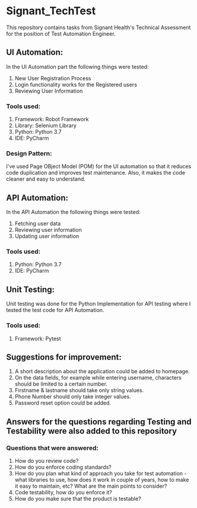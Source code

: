 # Signant_TechTest
This repository contains tasks from Signant Health's Technical Assessment for the position of Test Automation Engineer. 

##  UI Automation:
In the UI Automation part the following things were tested:
  1. New User Registration Process
  2. Login functionality works for the Registered users
  3. Reviewing User Information

### Tools used:
  1. Framework: Robot Framework
  2. Library:   Selenium Library
  3. Python: Python 3.7
  4. IDE: PyCharm

### Design Pattern:
I've used Page OBject Model (POM) for the UI automation so that it reduces code duplication and improves test maintenance. Also, it makes the code cleaner and easy to understand.

##  API Automation:
In the API Automation the following things were tested:
  1. Fetching user data
  2. Reviewing user information
  3. Updating user information
 
 ###  Tools used:
  1. Python: Python 3.7
  2. IDE: PyCharm

##  Unit Testing:
Unit testing was done for the Python Implementation for API testing where I tested the test code for API Automation. 

 ###  Tools used:
  1. Framework: Pytest

## Suggestions for improvement:
  1. A short description about the application could be added to homepage. 
  2. On the data fields, for example while entering username, characters should be limited to a certain number. 
  3. Firstname & lastname should take only string values.
  4. Phone Number should only take integer values.
  5. Password reset option could be added.

## Answers for the questions regarding Testing and Testability were also added to this repository

### Questions that were answered:
  1. How do you review code? 
  2. How do you enforce coding standards? 
  3. How do you plan what kind of approach you take for test automation - what libraries to use, how does it work in couple of years, how to make it easy to maintain, etc?        What are the main points to consider? 
  4. Code testability, how do you enforce it? 
  5. How do you make sure that the product is testable? 
